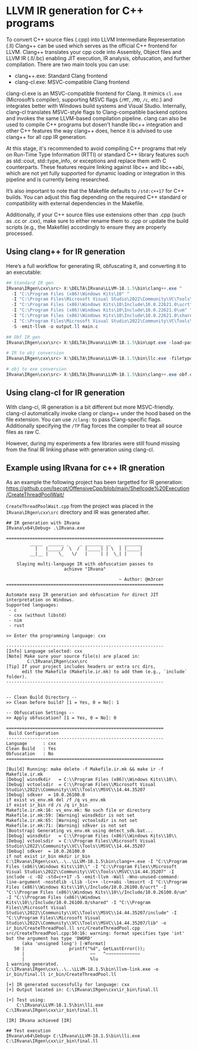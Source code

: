 # LLVM IR generation for C++ programs

To convert C++ source files (.cpp) into LLVM Intermediate Representation (.ll)  Clang++ can be used which serves as the official C++ frontend for LLVM. Clang++ translates your cpp code into Assembly, Object files and LLVM IR (.ll/.bc) enabling JIT execution, IR analysis, obfuscation, and further compilation.
There are two main tools you can use:
- clang++.exe: Standard Clang frontend
- clang-cl.exe: MSVC-compatible Clang frontend

clang-cl.exe is an MSVC-compatible frontend for Clang. It mimics `cl.exe` (Microsoft’s compiler), supporting MSVC flags (`/MT`, `/MD`, `/c`, etc.) and integrates better with Windows build systems and Visual Studio.
Internally, clang-cl translates MSVC-style flags to Clang-compatible backend options and invokes the same LLVM-based compilation pipeline.
clang can also be used to compile C++ programs but dosen't handle libc++ integration and other C++ features the way clang++ does, hence it is advised to use clang++ for all cpp IR generation.

At this stage, it's recommended to avoid compiling C++ programs that rely on Run-Time Type Information (RTTI) or standard C++ library features such as std::cout, std::type_info, or exceptions and replace them with C counterparts. These features require linking against libc++ and libc++abi, which are not yet fully supported for dynamic loading or integration in this pipeline and is currently being researched.

It’s also important to note that the Makefile defaults to `/std:c++17` for C++ builds. You can adjust this flag depending on the required C++ standard or compatibility with external dependencies in the Makefile.

Additionally, if your C++ source files use extensions other than .cpp (such as .cc or .cxx), make sure to either rename them to .cpp or update the build scripts (e.g., the Makefile) accordingly to ensure they are properly processed.


## Using clang++ for IR generation

Here’s a full workflow for generating IR, obfuscating it, and converting it to an executable:

```powershell
## Standard IR gen
IRvana\IRgen\cxx\src> X:\DELTA\IRvana\LLVM-18.1.5\bin\clang++.exe ^
  -I "C:\Program Files (x86)\Windows Kits\10" ^
  -I "C:\Program Files\Microsoft Visual Studio\2022\Community\VC\Tools\MSVC\14.36.32532" ^
  -I "C:\Program Files (x86)\Windows Kits\10\Include\10.0.22621.0\ucrt" ^
  -I "C:\Program Files (x86)\Windows Kits\10\Include\10.0.22621.0\um" ^
  -I "C:\Program Files (x86)\Windows Kits\10\Include\10.0.22621.0\shared" ^
  -I "C:\Program Files\Microsoft Visual Studio\2022\Community\VC\Tools\MSVC\14.16.27023\include" ^
  -S -emit-llvm -o output.ll main.c

## Obf IR gen
IRvana\IRgen\cxx\src> X:\DELTA\IRvana\LLVM-18.1.5\bin\opt.exe -load-pass-plugin="X:\DELTA\IRvana\OLLVM\build\obfuscation\Release\LLVMObfuscationx.dll" --passes="irobf(irobf-indbr,irobf-icall,irobf-indgv,irobf-cff,irobf-cse)" output.ll -o obf.ll

# IR to obj conversion
IRvana\IRgen\cxx\src> X:\DELTA\IRvana\LLVM-18.1.5\bin\llc.exe -filetype=obj obf.ll -o obf.o

# obj to exe conversion
IRvana\IRgen\cxx\src> X:\DELTA\IRvana\LLVM-18.1.5\bin\clang++.exe obf.o -o obf.exe
```

## Using clang-cl for IR generation

With clang-cl, IR generation is a bit different but more MSVC-friendly. clang-cl automatically invoke clang or clang++ under the hood based on the file extension. You can use `/clang:` to pass Clang-specific flags. Additionally specifying the `/TP` flag forces the compiler to treat all source files as raw C.

However, during my experiments a few libraries were still found missing from the final IR linking phase with generation using clang-cl. 

## Example using IRvana for c++ IR gneration

As an example the following project has been targetted for IR generation: <https://github.com/lsecqt/OffensiveCpp/blob/main/Shellcode%20Execution/CreateThreadPoolWait/>

`CreateThreadPoolWait.cpp` from the project was placed in the `IRvana\IRgen\cxx\src` directory and IR was generated after.

```
## IR generation with IRvana
IRvana\x64\Debug> .\IRvana.exe

============================================================
         _____  ______ _    _ _______ __   _ _______
           |   |_____/  \  /  |_____| | \  | |_____|
         __|__ |    \_   \/   |     | |  \_| |     |

    Slaying multi-language IR with obfuscation passes to
                      achieve "IRvana"

                                           ~ Author: @m3rcer
============================================================

Automate easy IR generation and obfuscation for direct JIT interpretation on Windows.
Supported languages:
 - c
 - cxx (without libstd)
 - nim
 - rust

>> Enter the programming language: cxx

------------------------------------------------------------
[Info] Language selected: cxx
[Note] Make sure your source file(s) are placed in:
        C:\IRvana\IRgen\cxx\src
[Tip] If your project includes headers or extra src dirs,
      edit the Makefile (Makefile.ir.mk) to add them (e.g., `include` folder).
------------------------------------------------------------


-- Clean Build Directory --
>> Clean before build? [1 = Yes, 0 = No]: 1

-- Obfuscation Settings --
>> Apply obfuscation? [1 = Yes, 0 = No]: 0

============================================================
 Build Configuration
------------------------------------------------------------
Language      : cxx
Clean Build   : Yes
Obfuscation   : No
============================================================

[Build] Running: make delete -f Makefile.ir.mk && make ir -f Makefile.ir.mk
[Debug] winsdkdir   = C:\\Program Files (x86)\\Windows Kits\\10\\
[Debug] vctoolsdir  = C:\\Program Files\\Microsoft Visual Studio\\2022\\Community\\VC\\Tools\\MSVC\\14.44.35207
[Debug] sdkver  = 10.0.26100.0
if exist vs_env.mk del /f /q vs_env.mk
if exist ir_bin rd /s /q ir_bin
Makefile.ir.mk:16: vs_env.mk: No such file or directory
Makefile.ir.mk:59: [Warning] winsdkdir is not set
Makefile.ir.mk:65: [Warning] vctoolsdir is not set
Makefile.ir.mk:71: [Warning] sdkver is not set
[Bootstrap] Generating vs_env.mk using detect_sdk.bat...
[Debug] winsdkdir   = C:\\Program Files (x86)\\Windows Kits\\10\\
[Debug] vctoolsdir  = C:\\Program Files\\Microsoft Visual Studio\\2022\\Community\\VC\\Tools\\MSVC\\14.44.35207
[Debug] sdkver  = 10.0.26100.0
if not exist ir_bin mkdir ir_bin
C:\IRvana\IRgen\cxx\..\..\LLVM-18.1.5\bin\clang++.exe -I "C:\\Program Files (x86)\\Windows Kits\\10\\" -I "C:\\Program Files\\Microsoft Visual Studio\\2022\\Community\\VC\\Tools\\MSVC\\14.44.35207" -I include -c -O2 -std=c++17 -S -emit-llvm -Wall -Wno-unused-command-line-argument -nostdlib -Llib -lc++ -lc++abi -lmsvcrt -I "C:\\Program Files (x86)\\Windows Kits\\10\\/Include/10.0.26100.0/ucrt" -I "C:\\Program Files (x86)\\Windows Kits\\10\\/Include/10.0.26100.0/um" -I "C:\\Program Files (x86)\\Windows Kits\\10\\/Include/10.0.26100.0/shared" -I "C:\\Program Files\\Microsoft Visual Studio\\2022\\Community\\VC\\Tools\\MSVC\\14.44.35207/include" -I "C:\\Program Files\\Microsoft Visual Studio\\2022\\Community\\VC\\Tools\\MSVC\\14.44.35207/lib" -o ir_bin/CreateThreadPool.ll src/CreateThreadPool.cpp
src/CreateThreadPool.cpp:50:16: warning: format specifies type 'int' but the argument has type 'DWORD'
      (aka 'unsigned long') [-Wformat]
   50 |                 printf("%d", GetLastError());
      |                         ~~   ^~~~~~~~~~~~~~
      |                         %lu
1 warning generated.
C:\IRvana\IRgen\cxx\..\..\LLVM-18.1.5\bin\llvm-link.exe -o ir_bin/final.ll ir_bin/CreateThreadPool.ll

[+] IR generated successfully for language: cxx
[+] Output located in: C:\IRvana\IRgen\cxx\ir_bin\final.ll

[+] Test using:
    C:\IRvana\LLVM-18.1.5\bin\lli.exe C:\IRvana\IRgen\cxx\ir_bin\final.ll

[IR] IRvana achieved [IR]

## Test execution
IRvana\x64\Debug> C:\IRvana\LLVM-18.1.5\bin\lli.exe C:\IRvana\IRgen\cxx\ir_bin\final.ll
```



